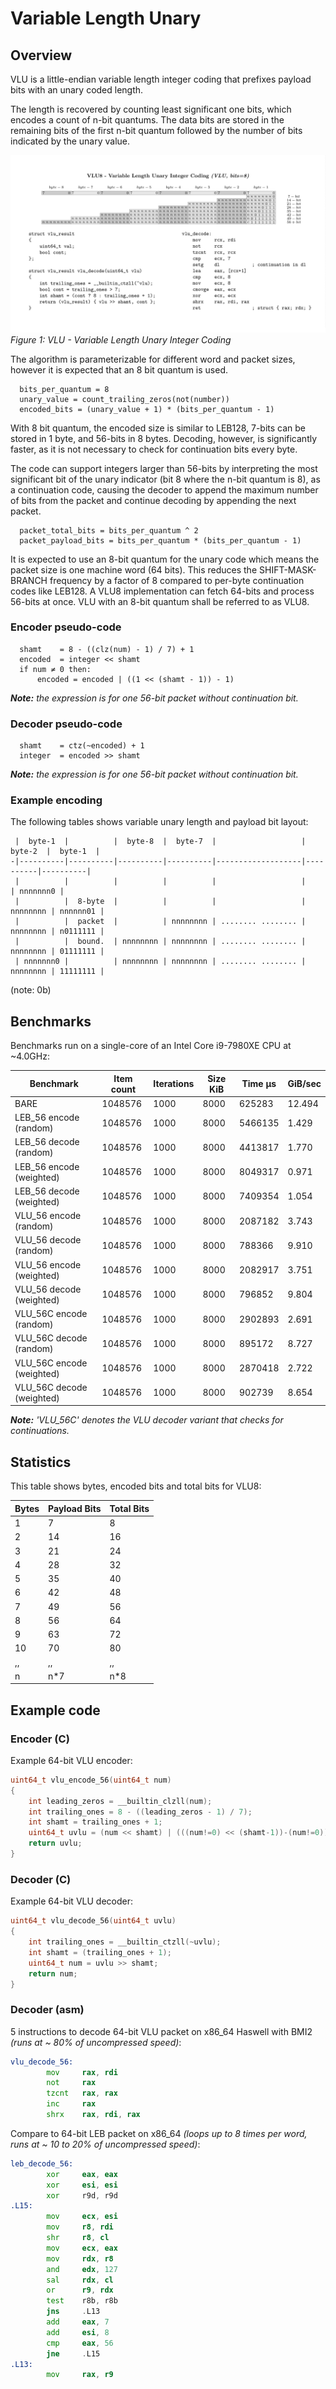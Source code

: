 # Variable Length Unary

## Overview

VLU is a little-endian variable length integer coding
that prefixes payload bits with an unary coded length.

The length is recovered by counting least significant one
bits, which encodes a count of n-bit quantums. The data bits
are stored in the remaining bits of the first n-bit quantum
followed by the number of bits indicated by the unary value.

![vlu](/vlu.png)
_Figure 1: VLU - Variable Length Unary Integer Coding_

The algorithm is parameterizable for different word and packet
sizes, however it is expected that an 8 bit quantum is used.

```
  bits_per_quantum = 8
  unary_value = count_trailing_zeros(not(number))
  encoded_bits = (unary_value + 1) * (bits_per_quantum - 1)
```

With 8 bit quantum, the encoded size is similar to LEB128, 
7-bits can be stored in 1 byte, and 56-bits in 8 bytes.
Decoding, however, is significantly faster, as it is not
necessary to check for continuation bits every byte.

The code can support integers larger than 56-bits by
interpreting the most significant bit of the unary indicator
(bit 8 where the n-bit quantum is 8), as a continuation code,
causing the decoder to append the maximum number of bits from
the packet and continue decoding by appending the next packet.

```
  packet_total_bits = bits_per_quantum ^ 2
  packet_payload_bits = bits_per_quantum * (bits_per_quantum - 1)
```

It is expected to use an 8-bit quantum for the unary code
which means the packet size is one machine word (64 bits).
This reduces the SHIFT-MASK-BRANCH frequency by a factor of 8
compared to per-byte continuation codes like LEB128. A VLU8
implementation can fetch 64-bits and process 56-bits at once.
VLU with an 8-bit quantum shall be referred to as VLU8.

### Encoder pseudo-code

```
  shamt    = 8 - ((clz(num) - 1) / 7) + 1
  encoded  = integer << shamt
  if num ≠ 0 then:
      encoded = encoded | ((1 << (shamt - 1)) - 1)
```

_**Note:** the expression is for one 56-bit packet without continuation bit._

### Decoder pseudo-code

```
  shamt    = ctz(~encoded) + 1
  integer  = encoded >> shamt
```

_**Note:** the expression is for one 56-bit packet without continuation bit._

### Example encoding

The following tables shows variable unary length and payload bit layout:

```
 |  byte-1  |          |  byte-8  |  byte-7  |                   |  byte-2  |  byte-1  |
-|----------|----------|----------|----------|-------------------|----------|----------|
 |          |          |          |          |                   |          | nnnnnnn0 |
 |          |  8-byte  |          |          |                   | nnnnnnnn | nnnnnn01 |
 |          |  packet  |          | nnnnnnnn | ........ ........ | nnnnnnnn | n0111111 |
 |          |  bound.  | nnnnnnnn | nnnnnnnn | ........ ........ | nnnnnnnn | 01111111 |
 | nnnnnnn0 |          | nnnnnnnn | nnnnnnnn | ........ ........ | nnnnnnnn | 11111111 |
```

(note: 0b)

## Benchmarks

Benchmarks run on a single-core of an Intel Core i9-7980XE CPU at \~4.0GHz:

|Benchmark                     |Item count|Iterations|Size KiB  |Time µs   |GiB/sec   |
|------------------------------|----------|----------|----------|----------|----------|
|BARE                          |1048576   |1000      |8000      |625283    |   12.494 |
|LEB_56 encode (random)        |1048576   |1000      |8000      |5466135   |    1.429 |
|LEB_56 decode (random)        |1048576   |1000      |8000      |4413817   |    1.770 |
|LEB_56 encode (weighted)      |1048576   |1000      |8000      |8049317   |    0.971 |
|LEB_56 decode (weighted)      |1048576   |1000      |8000      |7409354   |    1.054 |
|VLU_56 encode (random)        |1048576   |1000      |8000      |2087182   |    3.743 |
|VLU_56 decode (random)        |1048576   |1000      |8000      |788366    |    9.910 |
|VLU_56 encode (weighted)      |1048576   |1000      |8000      |2082917   |    3.751 |
|VLU_56 decode (weighted)      |1048576   |1000      |8000      |796852    |    9.804 |
|VLU_56C encode (random)       |1048576   |1000      |8000      |2902893   |    2.691 |
|VLU_56C decode (random)       |1048576   |1000      |8000      |895172    |    8.727 |
|VLU_56C encode (weighted)     |1048576   |1000      |8000      |2870418   |    2.722 |
|VLU_56C decode (weighted)     |1048576   |1000      |8000      |902739    |    8.654 |

_**Note:** 'VLU_56C' denotes the VLU decoder variant that checks for continuations._

## Statistics

This table shows bytes, encoded bits and total bits for VLU8:

| Bytes | Payload Bits |   Total Bits |
|-------|--------------|--------------|
|     1 |            7 |            8 |
|     2 |           14 |           16 |
|     3 |           21 |           24 |
|     4 |           28 |           32 |
|     5 |           35 |           40 |
|     6 |           42 |           48 |
|     7 |           49 |           56 |
|     8 |           56 |           64 |
|     9 |           63 |           72 |
|    10 |           70 |           80 |
|    ,, |           ,, |           ,, |
|     n |          n*7 |          n*8 |

## Example code

### Encoder (C)

Example 64-bit VLU encoder:

```C
uint64_t vlu_encode_56(uint64_t num)
{
    int leading_zeros = __builtin_clzll(num);
    int trailing_ones = 8 - ((leading_zeros - 1) / 7);
    int shamt = trailing_ones + 1;
    uint64_t uvlu = (num << shamt) | (((num!=0) << (shamt-1))-(num!=0));
    return uvlu;
}
```

### Decoder (C)

Example 64-bit VLU decoder:

```C
uint64_t vlu_decode_56(uint64_t uvlu)
{
    int trailing_ones = __builtin_ctzll(~uvlu);
    int shamt = (trailing_ones + 1);
    uint64_t num = uvlu >> shamt;
    return num;
}
```

### Decoder (asm)

5 instructions to decode 64-bit VLU packet on x86_64 Haswell with BMI2 _(runs at ~ 80% of uncompressed speed)_:

```asm
vlu_decode_56:
        mov     rax, rdi
        not     rax
        tzcnt   rax, rax
        inc     rax
        shrx    rax, rdi, rax
```

Compare to 64-bit LEB packet on x86_64 _(loops up to 8 times per word, runs at ~ 10 to 20% of uncompressed speed)_:

```asm
leb_decode_56:
        xor     eax, eax
        xor     esi, esi
        xor     r9d, r9d
.L15:
        mov     ecx, esi
        mov     r8, rdi
        shr     r8, cl
        mov     ecx, eax
        mov     rdx, r8
        and     edx, 127
        sal     rdx, cl
        or      r9, rdx
        test    r8b, r8b
        jns     .L13
        add     eax, 7
        add     esi, 8
        cmp     eax, 56
        jne     .L15
.L13:
        mov     rax, r9
```